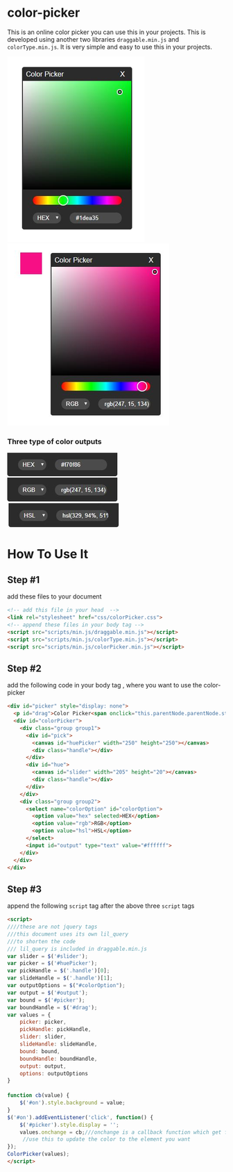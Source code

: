 # color-picker
This is an online color picker you can use this in your projects. This is developed using another two libraries ```draggable.min.js``` and ```colorType.min.js```. It is very simple and easy to use this in your projects.

![Color-Picker](/imgs/color-picker.JPG) ![Color-Picker](/imgs/color-picker-rgb.JPG)


### Three type of color outputs

![Hex](/imgs/hex.JPG) ![RGB](/imgs/rgb.JPG) ![HSL](/imgs/hsl.JPG)

# How To Use It
## Step #1
add these files to your document
```html
<!-- add this file in your head  -->
<link rel="stylesheet" href="css/colorPicker.css">
<!-- append these files in your body tag -->
<script src="scripts/min.js/draggable.min.js"></script>
<script src="scripts/min.js/colorType.min.js"></script>
<script src="scripts/min.js/colorPicker.min.js"></script>
```
## Step #2
add the following code in your body tag , where you want to use the color-picker
```html
<div id="picker" style="display: none">
  <p id="drag">Color Picker<span onclick="this.parentNode.parentNode.style.display='none'">X</span></p>
  <div id="colorPicker">
    <div class="group group1">
      <div id="pick">
        <canvas id="huePicker" width="250" height="250"></canvas>
        <div class="handle"></div>
      </div>
      <div id="hue">
        <canvas id="slider" width="205" height="20"></canvas>
        <div class="handle"></div>
      </div>
    </div>
    <div class="group group2">
      <select name="colorOption" id="colorOption">
        <option value="hex" selected>HEX</option>
        <option value="rgb">RGB</option>
        <option value="hsl">HSL</option>
      </select>
      <input id="output" type="text" value="#ffffff">
    </div>
  </div>
</div>
```

## Step #3
append the following ```script``` tag after the above three ```script``` tags
```html
<script>
////these are not jquery tags
///this document uses its own lil_query
///to shorten the code
/// lil_query is included in draggable.min.js
var slider = $('#slider'); 
var picker = $('#huePicker');
var pickHandle = $('.handle')[0];
var slideHandle = $('.handle')[1];
var outputOptions = $("#colorOption");
var output = $('#output');
var bound = $('#picker');
var boundHandle = $('#drag');
var values = {
	picker: picker,
	pickHandle: pickHandle,
	slider: slider,
	slideHandle: slideHandle,
	bound: bound,
	boundHandle: boundHandle,
	output: output,
	options: outputOptions
}

function cb(value) {
	$('#on').style.background = value;
}
$('#on').addEventListener('click', function() {
	$('#picker').style.display = '';
	values.onchange = cb;///onchange is a callback function which get fired when color got change
	 //use this to update the color to the element you want
});
ColorPicker(values);
</script>
```
